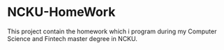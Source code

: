 # NCKU-HomeWork
This project contain the homework which i program during my Computer Science and Fintech master degree in NCKU.
